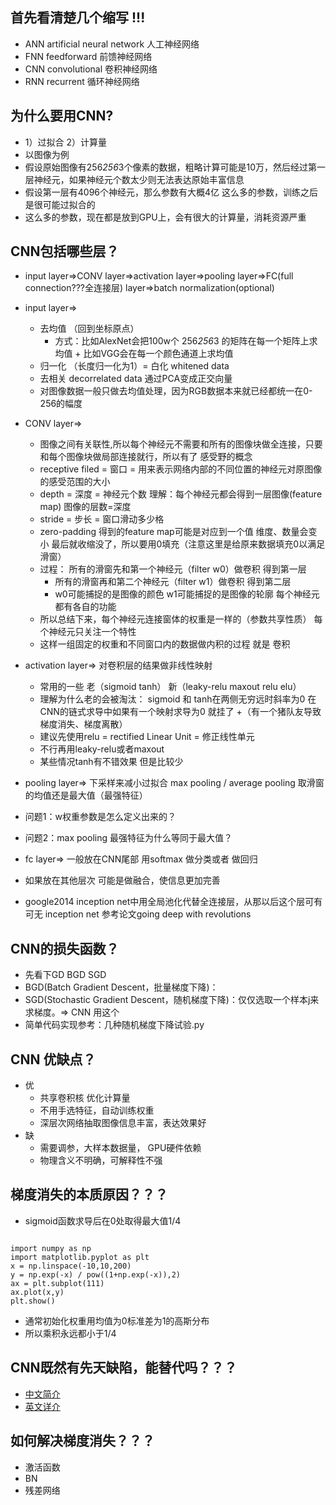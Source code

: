 ## 首先看清楚几个缩写 !!!
+ ANN artificial neural network 人工神经网络 
+ FNN feedforward 前馈神经网络 
+ CNN convolutional 卷积神经网络 
+ RNN recurrent 循环神经网络

## 为什么要用CNN? 
+ 1）过拟合 2）计算量
+ 以图像为例
+ 假设原始图像有256*256*3个像素的数据，粗略计算可能是10万，然后经过第一层神经元，如果神经元个数太少则无法表达原始丰富信息
+ 假设第一层有4096个神经元，那么参数有大概4亿 这么多的参数，训练之后是很可能过拟合的
+ 这么多的参数，现在都是放到GPU上，会有很大的计算量，消耗资源严重

## CNN包括哪些层？
+ input layer=>CONV layer=>activation layer=>pooling layer=>FC(full connection???全连接层) layer=>batch normalization(optional)
+ input layer=> 
  + 去均值 （回到坐标原点） 
    + 方式：比如AlexNet会把100w个 256*256*3 的矩阵在每一个矩阵上求均值
          + 比如VGG会在每一个颜色通道上求均值
  + 归一化 （长度归一化为1）=   白化 whitened data
  + 去相关 decorrelated data 通过PCA变成正交向量 
  + 对图像数据一般只做去均值处理，因为RGB数据本来就已经都统一在0-256的幅度
  
+ CONV layer=>
  + 图像之间有关联性,所以每个神经元不需要和所有的图像块做全连接，只要和每个图像块做局部连接就行，所以有了 感受野的概念
  + receptive filed = 窗口 = 用来表示网络内部的不同位置的神经元对原图像的感受范围的大小
  + depth = 深度 = 神经元个数 理解：每个神经元都会得到一层图像(feature map) 图像的层数=深度
  + stride = 步长 = 窗口滑动多少格
  + zero-padding 得到的feature map可能是对应到一个值 维度、数量会变小 最后就收缩没了，所以要用0填充（注意这里是给原来数据填充0以满足滑窗）
  + 过程： 所有的滑窗先和第一个神经元（filter w0）做卷积 得到第一层
       + 所有的滑窗再和第二个神经元（filter w1）做卷积 得到第二层
       + w0可能捕捉的是图像的颜色  w1可能捕捉的是图像的轮廓 每个神经元都有各自的功能
  + 所以总结下来，每个神经元连接窗体的权重是一样的（参数共享性质） 每个神经元只关注一个特性 
  + 这样一组固定的权重和不同窗口内的数据做内积的过程 就是 卷积

+ activation layer=> 对卷积层的结果做非线性映射  
  + 常用的一些 老（sigmoid  tanh） 新（leaky-relu maxout relu elu）
  + 理解为什么老的会被淘汰： sigmoid 和 tanh在两侧无穷远时斜率为0 在CNN的链式求导中如果有一个映射求导为0 就挂了
  +（有一个猪队友导致梯度消失、梯度离散）
  + 建议先使用relu = rectified Linear Unit = 修正线性单元
  + 不行再用leaky-relu或者maxout
  + 某些情况tanh有不错效果 但是比较少
  
+ pooling layer=> 下采样来减小过拟合 max pooling / average pooling  取滑窗的均值还是最大值（最强特征）
 + 问题1：w权重参数是怎么定义出来的？
 + 问题2：max pooling 最强特征为什么等同于最大值？
 
+ fc layer=> 一般放在CNN尾部 用softmax 做分类或者 做回归
 + 如果放在其他层次 可能是做融合，使信息更加完善
 + google2014 inception net中用全局池化代替全连接层，从那以后这个层可有可无 inception net 参考论文going deep with revolutions

##  CNN的损失函数？
+ 先看下GD BGD SGD
+ BGD(Batch Gradient Descent，批量梯度下降)：
+ SGD(Stochastic Gradient Descent，随机梯度下降)：仅仅选取一个样本j来求梯度。=> CNN 用这个
+ 简单代码实现参考：几种随机梯度下降试验.py

## CNN 优缺点？
+ 优
  + 共享卷积核 优化计算量 
  + 不用手选特征，自动训练权重  
  + 深层次网络抽取图像信息丰富，表达效果好
+ 缺
  + 需要调参，大样本数据量， GPU硬件依赖
  + 物理含义不明确，可解释性不强

## 梯度消失的本质原因？？？
+ sigmoid函数求导后在0处取得最大值1/4
<pre><code>
import numpy as np
import matplotlib.pyplot as plt
x = np.linspace(-10,10,200)
y = np.exp(-x) / pow((1+np.exp(-x)),2)
ax = plt.subplot(111)
ax.plot(x,y)
plt.show()
</code></pre>
+ 通常初始化权重用均值为0标准差为1的高斯分布
+ 所以乘积永远都小于1/4

## CNN既然有先天缺陷，能替代吗？？？
+ [中文简介](https://baijiahao.baidu.com/s?id=1634461796649152771&wfr=spider&for=pc)
+ [英文详介](https://medium.com/ai%C2%B3-theory-practice-business/understanding-hintons-capsule-networks-part-i-intuition-b4b559d1159b)

## 如何解决梯度消失？？？
+ 激活函数
+ BN
+ 残差网络
